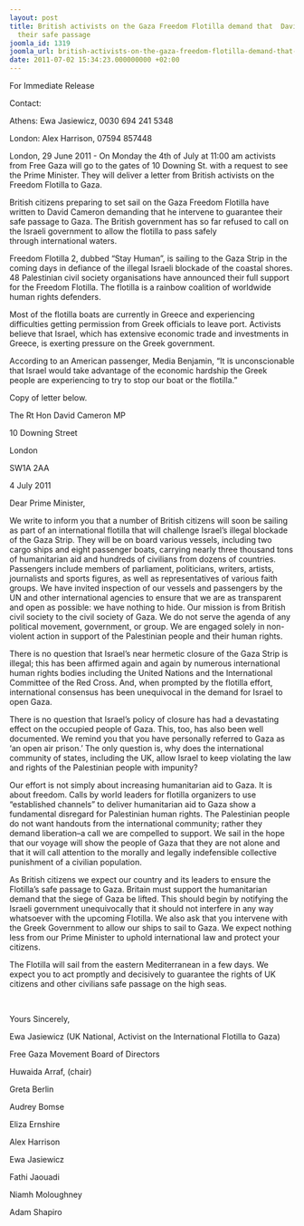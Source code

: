 ```yaml
---
layout: post
title: British activists on the Gaza Freedom Flotilla demand that  David Cameron guarantee
  their safe passage
joomla_id: 1319
joomla_url: british-activists-on-the-gaza-freedom-flotilla-demand-that-david-cameron-guarantee-their-safe-passage
date: 2011-07-02 15:34:23.000000000 +02:00
---
```

<p>For Immediate Release</p>
<p>Contact:</p>
<p>Athens: Ewa Jasiewicz, 0030 694 241 5348</p>
<p>London: Alex Harrison, 07594 857448</p>
<p>London, 29 June 2011 - On Monday the 4th of July at 11:00 am activists from Free Gaza will go to the gates of 10 Downing St. with a request to see the Prime Minister. They will deliver a letter from British activists on the Freedom Flotilla to Gaza.</p>
<p>British citizens preparing to set sail on the Gaza Freedom Flotilla have written to David Cameron demanding that he intervene to guarantee their safe passage to Gaza. The British government has so far refused to call on the Israeli government to allow the flotilla to pass safely through international waters.</p>
<p>Freedom Flotilla 2, dubbed “Stay Human”, is sailing to the Gaza Strip in the coming days in defiance of the illegal Israeli blockade of the coastal shores. 48 Palestinian civil society organisations have announced their full support for the Freedom Flotilla. The flotilla is a rainbow coalition of worldwide human rights defenders.</p>
<p>Most of the flotilla boats are currently in Greece and experiencing difficulties getting permission from Greek officials to leave port. Activists believe that Israel, which has extensive economic trade and investments in Greece, is exerting pressure on the Greek government.</p>
<p>According to an American passenger, Media Benjamin, “It is unconscionable that Israel would take advantage of the economic hardship the Greek people are experiencing to try to stop our boat or the flotilla.”</p>
<p>Copy of letter below.</p>
<p />

</p>
<p>The Rt Hon David Cameron MP</p>
<p>10 Downing Street</p>
<p>London</p>
<p>SW1A 2AA</p>
<p>4 July 2011</p>
<p>Dear Prime Minister,</p>
<p>We write to inform you that a number of British citizens will soon be sailing as part of an international flotilla that will challenge Israel’s illegal blockade of the Gaza Strip. They will be on board various vessels, including two cargo ships and eight passenger boats, carrying nearly three thousand tons of humanitarian aid and hundreds of civilians from dozens of countries. Passengers include members of parliament, politicians, writers, artists, journalists and sports figures, as well as representatives of various faith groups. We have invited inspection of our vessels and passengers by the UN and other international agencies to ensure that we are as transparent and open as possible: we have nothing to hide. Our mission is from British civil society to the civil society of Gaza. We do not serve the agenda of any political movement, government, or group. We are engaged solely in non-violent action in support of the Palestinian people and their human rights.</p>
<p>There is no question that Israel’s near hermetic closure of the Gaza Strip is illegal; this has been affirmed again and again by numerous international human rights bodies including the United Nations and the International Committee of the Red Cross. And, when prompted by the flotilla effort, international consensus has been unequivocal in the demand for Israel to open Gaza.</p>
<p>There is no question that Israel’s policy of closure has had a devastating effect on the occupied people of Gaza. This, too, has also been well documented. We remind you that you have personally referred to Gaza as ‘an open air prison.’ The only question is, why does the international community of states, including the UK, allow Israel to keep violating the law and rights of the Palestinian people with impunity?</p>
<p>Our effort is not simply about increasing humanitarian aid to Gaza. It is about freedom. Calls by world leaders for flotilla organizers to use “established channels” to deliver humanitarian aid to Gaza show a fundamental disregard for Palestinian human rights. The Palestinian people do not want handouts from the international community; rather they demand liberation–a call we are compelled to support. We sail in the hope that our voyage will show the people of Gaza that they are not alone and that it will call attention to the morally and legally indefensible collective punishment of a civilian population.</p>
<p>As British citizens we expect our country and its leaders to ensure the Flotilla’s safe passage to Gaza. Britain must support the humanitarian demand that the siege of Gaza be lifted. This should begin by notifying the Israeli government unequivocally that it should not interfere in any way whatsoever with the upcoming Flotilla. We also ask that you intervene with the Greek Government to allow our ships to sail to Gaza.  We expect nothing less from our Prime Minister to uphold international law and protect your citizens.</p>
<p>The Flotilla will sail from the eastern Mediterranean in a few days. We expect you to act promptly and decisively to guarantee the rights of UK citizens and other civilians safe passage on the high seas.</p>
<p> </p>
<p>Yours Sincerely,</p>
<p>Ewa Jasiewicz (UK National, Activist on the International Flotilla to Gaza)</p>
<p>Free Gaza Movement Board of Directors</p>
<p>Huwaida Arraf, (chair)</p>
<p>Greta Berlin</p>
<p>Audrey Bomse</p>
<p>Eliza Ernshire</p>
<p>Alex Harrison</p>
<p>Ewa Jasiewicz</p>
<p>Fathi Jaouadi</p>
<p>Niamh Moloughney</p>
<p>Adam Shapiro</p>
